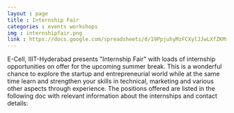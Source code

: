 ```yaml
---
layout : page
title : Internship Fair 
categories : events workshops 
img : internshipfair.png
link : https://docs.google.com/spreadsheets/d/19PpjuhyMzFCXylJJwLXfZKMsRcuD2zAkrSdJR2uYMBA/edit#gid=0
---
```


 E-Cell, IIIT-Hyderabad presents "Internship Fair" with loads of internship opportunities on offer for the upcoming summer break. This is a wonderful chance to explore the startup and entrepreneurial world while at the same time learn and strengthen your skills in technical, marketing and various other aspects through experience. The positions offered are listed in the following doc with relevant information about the internships and contact details:
